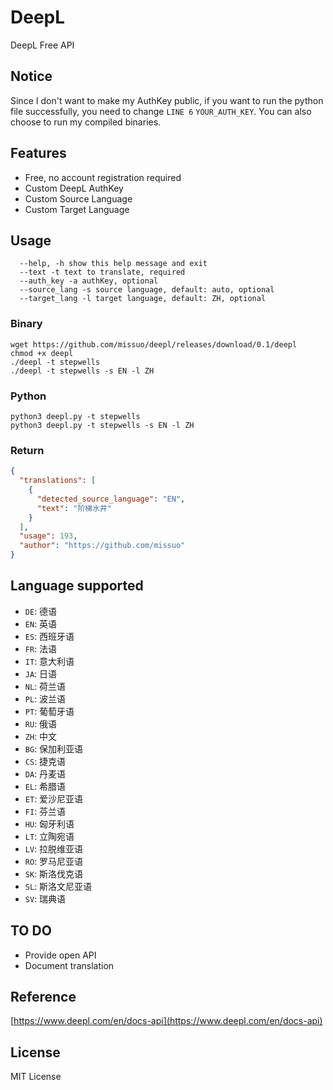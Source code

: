 # DeepL
DeepL Free API

## Notice
Since I don't want to make my AuthKey public, if you want to run the python file successfully, you need to change `LINE 6` `YOUR_AUTH_KEY`. You can also choose to run my compiled binaries.

## Features
- Free, no account registration required
- Custom DeepL AuthKey
- Custom Source Language
- Custom Target Language

## Usage 
~~~
  --help, -h show this help message and exit
  --text -t text to translate, required
  --auth_key -a authKey, optional
  --source_lang -s source language, default: auto, optional
  --target_lang -l target language, default: ZH, optional
~~~

### Binary 
~~~shell
wget https://github.com/missuo/deepl/releases/download/0.1/deepl
chmod +x deepl
./deepl -t stepwells
./deepl -t stepwells -s EN -l ZH
~~~

### Python
~~~shell
python3 deepl.py -t stepwells
python3 deepl.py -t stepwells -s EN -l ZH
~~~

### Return
~~~json
{
  "translations": [
    {
      "detected_source_language": "EN", 
      "text": "阶梯水井"
    }
  ], 
  "usage": 193, 
  "author": "https://github.com/missuo"
}
~~~

## **Language supported**

- `DE`: 德语
- `EN`: 英语
- `ES`: 西班牙语
- `FR`: 法语
- `IT`: 意大利语
- `JA`: 日语
- `NL`: 荷兰语
- `PL`: 波兰语
- `PT`: 葡萄牙语
- `RU`: 俄语
- `ZH`: 中文
- `BG`: 保加利亚语
- `CS`: 捷克语
- `DA`: 丹麦语
- `EL`: 希腊语
- `ET`: 爱沙尼亚语
- `FI`: 芬兰语
- `HU`: 匈牙利语
- `LT`: 立陶宛语
- `LV`: 拉脱维亚语
- `RO`: 罗马尼亚语
- `SK`: 斯洛伐克语
- `SL`: 斯洛文尼亚语
- `SV`: 瑞典语

## TO DO
 - Provide open API
 - Document translation

## Reference
[https://www.deepl.com/en/docs-api](https://www.deepl.com/en/docs-api)

## License 
MIT License

